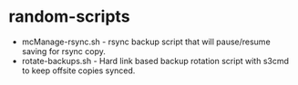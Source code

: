 # random-scripts

* mcManage-rsync.sh - rsync backup script that will pause/resume saving for rsync copy.
* rotate-backups.sh - Hard link based backup rotation script with s3cmd to keep offsite copies synced.
